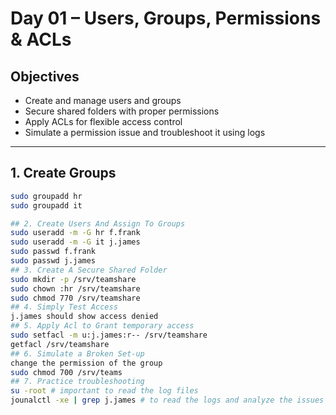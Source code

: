 # Day 01 – Users, Groups, Permissions & ACLs

## Objectives

- Create and manage users and groups
- Secure shared folders with proper permissions
- Apply ACLs for flexible access control
- Simulate a permission issue and troubleshoot it using logs

---

## 1. Create Groups

```bash
sudo groupadd hr
sudo groupadd it

## 2. Create Users And Assign To Groups
sudo useradd -m -G hr f.frank
sudo useradd -m -G it j.james
sudo passwd f.frank
sudo passwd j.james
## 3. Create A Secure Shared Folder
sudo mkdir -p /srv/teamshare
sudo chown :hr /srv/teamshare
sudo chmod 770 /srv/teamshare
## 4. Simply Test Access
j.james should show access denied
## 5. Apply Acl to Grant temporary access
sudo setfacl -m u:j.james:r-- /srv/teamshare
getfacl /srv/teamshare
## 6. Simulate a Broken Set-up
change the permission of the group
sudo chmod 700 /srv/teams
## 7. Practice troubleshooting
su -root # important to read the log files
jounalctl -xe | grep j.james # to read the logs and analyze the issues









